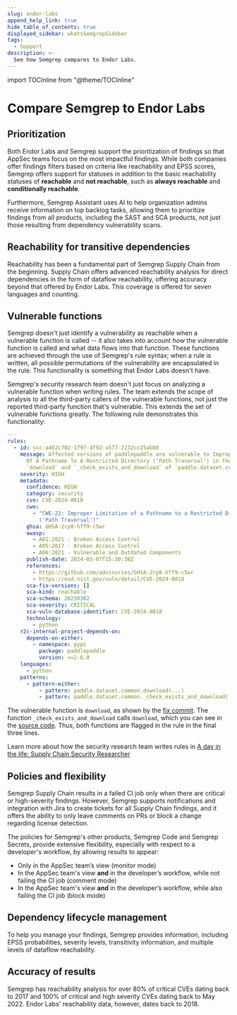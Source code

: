 ```yaml
---
slug: endor-labs
append_help_link: true
hide_table_of_contents: true
displayed_sidebar: whatsSemgrepSidebar
tags:
  - Support
description: >-
  See how Semgrep compares to Endor Labs.
---
```


import TOCInline from "@theme/TOCInline"

# Compare Semgrep to Endor Labs

<TOCInline toc={toc} />

## Prioritization

Both Endor Labs and Semgrep support the prioritization of findings so that AppSec teams focus on the most impactful findings. While both companies offer findings filters based on criteria like reachability and EPSS scores, Semgrep offers support for statuses in addition to the basic reachability statuses of **reachable** and **not reachable**, such as **always reachable** and **conditionally reachable**.

Furthermore, Semgrep Assistant uses AI to help organization admins receive information on top backlog tasks, allowing them to prioritize findings from all products, including the SAST and SCA products, not just those resulting from dependency vulnerability scans.

## Reachability for transitive dependencies

Reachability has been a fundamental part of Semgrep Supply Chain from the beginning. Supply Chain offers advanced reachability analysis for direct dependencies in the form of dataflow reachability, offering accuracy beyond that offered by Endor Labs. This coverage is offered for seven languages and counting.

## Vulnerable functions

Semgrep doesn't just identify a vulnerability as reachable when a vulnerable function is called -- it also takes into account *how* the vulnerable function is called and what data flows into that function. These functions are achieved through the use of Semgrep's rule syntax; when a rule is written, all possible permutations of the vulnerability are encapsulated in the rule. This functionality is something that Endor Labs doesn't have.

Semgrep's security research team doesn't just focus on analyzing a vulnerable function when writing rules. The team extends the scope of analysis to all the third-party callers of the vulnerable functions, not just the reported third-party function that's vulnerable. This extends the set of vulnerable functions greatly. The following rule demonstrates this functionality:

```yaml
---
rules:
  - id: ssc-a462c702-1797-4f92-a577-2232cc25ab08
    message: Affected versions of paddlepaddle are vulnerable to Improper Limitation
      Of A Pathname To A Restricted Directory ('Path Traversal') in the
      `download` and `_check_exists_and_download` of `paddle.dataset.common`.
    severity: HIGH
    metadata:
      confidence: HIGH
      category: security
      cve: CVE-2024-0818
      cwe:
        - "CWE-22: Improper Limitation of a Pathname to a Restricted Directory
          ('Path Traversal')"
      ghsa: GHSA-2rp8-hff9-c5wr
      owasp:
        - A01:2021 - Broken Access Control
        - A05:2017 - Broken Access Control
        - A06:2021 - Vulnerable and Outdated Components
      publish-date: 2024-03-07T15:30:38Z
      references:
        - https://github.com/advisories/GHSA-2rp8-hff9-c5wr
        - https://nvd.nist.gov/vuln/detail/CVE-2024-0818
      sca-fix-versions: []
      sca-kind: reachable
      sca-schema: 20230302
      sca-severity: CRITICAL
      sca-vuln-database-identifier: CVE-2024-0818
      technology:
        - python
    r2c-internal-project-depends-on:
      depends-on-either:
        - namespace: pypi
          package: paddlepaddle
          version: <=2.6.0
    languages:
      - python
    patterns:
      - pattern-either:
          - pattern: paddle.dataset.common.download(...)
          - pattern: paddle.dataset.common._check_exists_and_download(...)
```

The vulnerable function is `download`, as shown by the [fix commit](https://github.com/PaddlePaddle/Paddle/commit/5c50d1a8b97b310cbc36560ec36d8377d6f29d7c). The function `_check_exists_and_download` calls `download`, which you can see in the [source code](https://github.com/PaddlePaddle/Paddle/blob/5c50d1a8b97b310cbc36560ec36d8377d6f29d7c/python/paddle/dataset/common.py#L223). Thus, both functions are flagged in the rule in the final three lines.

Learn more about how the security research team writes rules in [A day in the life: Supply Chain Security Researcher](https://semgrep.dev/blog/2024/a-day-in-the-life-supply-chain-security-researcher)

## Policies and flexibility

Semgrep Supply Chain results in a failed CI job only when there are critical or high-severity findings. However, Semgrep supports notifications and integration with Jira to create tickets for all Supply Chain findings, and it offers the ability to only leave comments on PRs or block a change regarding license detection.

The policies for Semgrep's other products, Semgrep Code and Semgrep Secrets, provide extensive flexibility, especially with respect to a developer's workflow, by allowing results to appear:

- Only in the AppSec team’s view (monitor mode)
- In the AppSec team's view **and** in the developer’s workflow, while not failing the CI job (comment mode)
- In the AppSec team's view **and** in the developer’s workflow, while also failing the CI job (block mode)

## Dependency lifecycle management

To help you manage your findings, Semgrep provides information, including EPSS probabilities, severity levels, transitivity information, and multiple levels of dataflow reachability.

## Accuracy of results

Semgrep has reachability analysis for over 80% of critical CVEs dating back to 2017 and 100% of critical and high severity CVEs dating back to May 2022. Endor Labs' reachability data, however, dates back to 2018.
